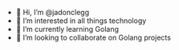 - 👋 Hi, I’m @jadonclegg
- 👀 I’m interested in all things technology
- 🌱 I’m currently learning Golang
- 💞️ I’m looking to collaborate on Golang projects

<!---
jadonclegg/jadonclegg is a ✨ special ✨ repository because its `README.md` (this file) appears on your GitHub profile.
You can click the Preview link to take a look at your changes.
--->
